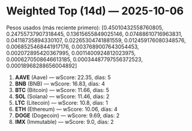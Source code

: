 # Weighted Top (14d) — 2025-10-06
Pesos usados (más reciente primero): [0.45010432558760805, 0.24755737907318445, 0.13615655849025146, 0.07488610716963831, 0.04118735894330107, 0.02265304741881559, 0.012459176080348576, 0.0068525468441917176, 0.0037689007643054453, 0.002072895420367995, 0.0011400924812023975, 0.0006270508646613185, 0.00034487797556372523, 0.00018968288656004892]
1. **AAVE** (Aave) — wScore: 22.35, días: 5
2. **BNB** (BNB) — wScore: 16.83, días: 4
3. **BTC** (Bitcoin) — wScore: 11.66, días: 5
4. **SOL** (Solana) — wScore: 11.46, días: 2
5. **LTC** (Litecoin) — wScore: 10.8, días: 1
6. **ETH** (Ethereum) — wScore: 10.06, días: 4
7. **DOGE** (Dogecoin) — wScore: 9.69, días: 2
8. **IMX** (Immutable) — wScore: 9.0, días: 2